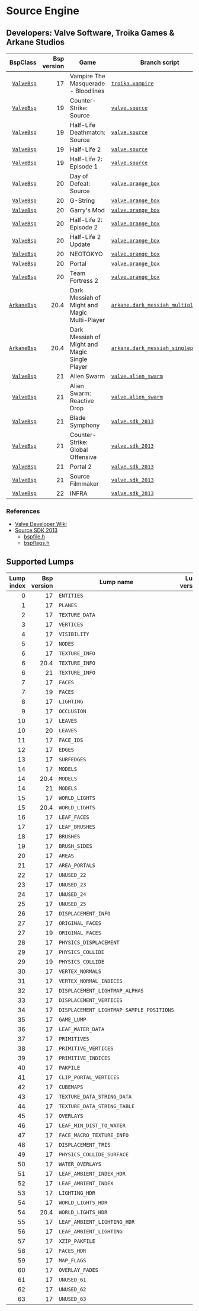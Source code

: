 # Source Engine
## Developers: Valve Software, Troika Games & Arkane Studios

| BspClass | Bsp version | Game | Branch script | Supported lumps | Unused lumps | Coverage |
| -------: | ----------: | ---- | ------------- | --------------: | -----------: | :------- |
| [`ValveBsp`](https://github.com/snake-biscuits/bsp_tool/blob/master/bsp_tool/bsp_tool/valve.py#L69) | 17 | Vampire The Masquerade - Bloodlines | [`troika.vampire`](https://github.com/snake-biscuits/bsp_tool/blob/master/bsp_tool/branches/troika/vampire.py) | 27 / 61 | 3 | 42.62% |
| [`ValveBsp`](https://github.com/snake-biscuits/bsp_tool/blob/master/bsp_tool/bsp_tool/valve.py#L69) | 19 | Counter-Strike: Source | [`valve.source`](https://github.com/snake-biscuits/bsp_tool/blob/master/bsp_tool/branches/valve/source.py) | 30 / 61 | 3 | 47.38% |
| [`ValveBsp`](https://github.com/snake-biscuits/bsp_tool/blob/master/bsp_tool/bsp_tool/valve.py#L69) | 19 | Half-Life Deathmatch: Source | [`valve.source`](https://github.com/snake-biscuits/bsp_tool/blob/master/bsp_tool/branches/valve/source.py) | 30 / 61 | 3 | 47.38% |
| [`ValveBsp`](https://github.com/snake-biscuits/bsp_tool/blob/master/bsp_tool/bsp_tool/valve.py#L69) | 19 | Half-Life 2 | [`valve.source`](https://github.com/snake-biscuits/bsp_tool/blob/master/bsp_tool/branches/valve/source.py) | 30 / 61 | 3 | 47.38% |
| [`ValveBsp`](https://github.com/snake-biscuits/bsp_tool/blob/master/bsp_tool/bsp_tool/valve.py#L69) | 19 | Half-Life 2: Episode 1 | [`valve.source`](https://github.com/snake-biscuits/bsp_tool/blob/master/bsp_tool/branches/valve/source.py) | 30 / 61 | 3 | 47.38% |
| [`ValveBsp`](https://github.com/snake-biscuits/bsp_tool/blob/master/bsp_tool/bsp_tool/valve.py#L69) | 20 | Day of Defeat: Source | [`valve.orange_box`](https://github.com/snake-biscuits/bsp_tool/blob/master/bsp_tool/branches/valve/orange_box.py) | 31 / 57 | 7 | 52.46% |
| [`ValveBsp`](https://github.com/snake-biscuits/bsp_tool/blob/master/bsp_tool/bsp_tool/valve.py#L69) | 20 | G-String | [`valve.orange_box`](https://github.com/snake-biscuits/bsp_tool/blob/master/bsp_tool/branches/valve/orange_box.py) | 31 / 57 | 7 | 52.46% |
| [`ValveBsp`](https://github.com/snake-biscuits/bsp_tool/blob/master/bsp_tool/bsp_tool/valve.py#L69) | 20 | Garry's Mod | [`valve.orange_box`](https://github.com/snake-biscuits/bsp_tool/blob/master/bsp_tool/branches/valve/orange_box.py) | 31 / 57 | 7 | 52.46% |
| [`ValveBsp`](https://github.com/snake-biscuits/bsp_tool/blob/master/bsp_tool/bsp_tool/valve.py#L69) | 20 | Half-Life 2: Episode 2 | [`valve.orange_box`](https://github.com/snake-biscuits/bsp_tool/blob/master/bsp_tool/branches/valve/orange_box.py) | 31 / 57 | 7 | 52.46% |
| [`ValveBsp`](https://github.com/snake-biscuits/bsp_tool/blob/master/bsp_tool/bsp_tool/valve.py#L69) | 20 | Half-Life 2 Update | [`valve.orange_box`](https://github.com/snake-biscuits/bsp_tool/blob/master/bsp_tool/branches/valve/orange_box.py) | 31 / 57 | 7 | 52.46% |
| [`ValveBsp`](https://github.com/snake-biscuits/bsp_tool/blob/master/bsp_tool/bsp_tool/valve.py#L69) | 20 | NEOTOKYO | [`valve.orange_box`](https://github.com/snake-biscuits/bsp_tool/blob/master/bsp_tool/branches/valve/orange_box.py) | 31 / 57 | 7 | 52.46% |
| [`ValveBsp`](https://github.com/snake-biscuits/bsp_tool/blob/master/bsp_tool/bsp_tool/valve.py#L69) | 20 | Portal | [`valve.orange_box`](https://github.com/snake-biscuits/bsp_tool/blob/master/bsp_tool/branches/valve/orange_box.py) | 31 / 57 | 7 | 52.46% |
| [`ValveBsp`](https://github.com/snake-biscuits/bsp_tool/blob/master/bsp_tool/bsp_tool/valve.py#L69) | 20 | Team Fortress 2 | [`valve.orange_box`](https://github.com/snake-biscuits/bsp_tool/blob/master/bsp_tool/branches/valve/orange_box.py) | 31 / 57 | 7 | 52.46% |
| [`ArkaneBsp`](https://github.com/snake-biscuits/bsp_tool/blob/master/bsp_tool/bsp_tool/arkane.py#L9) | 20.4 | Dark Messiah of Might and Magic Multi-Player | [`arkane.dark_messiah_multiplayer`](https://github.com/snake-biscuits/bsp_tool/blob/master/bsp_tool/branches/arkane/dark_messiah_multiplayer.py) | 29 / 57 | 7 | 48.95% |
| [`ArkaneBsp`](https://github.com/snake-biscuits/bsp_tool/blob/master/bsp_tool/bsp_tool/arkane.py#L9) | 20.4 | Dark Messiah of Might and Magic Single Player | [`arkane.dark_messiah_singleplayer`](https://github.com/snake-biscuits/bsp_tool/blob/master/bsp_tool/branches/arkane/dark_messiah_singleplayer.py) | 27 / 57 | 7 | 45.44% |
| [`ValveBsp`](https://github.com/snake-biscuits/bsp_tool/blob/master/bsp_tool/bsp_tool/valve.py#L69) | 21 | Alien Swarm | [`valve.alien_swarm`](https://github.com/snake-biscuits/bsp_tool/blob/master/bsp_tool/branches/valve/alien_swarm.py) | 29 / 58 | 6 | 48.10% |
| [`ValveBsp`](https://github.com/snake-biscuits/bsp_tool/blob/master/bsp_tool/bsp_tool/valve.py#L69) | 21 | Alien Swarm: Reactive Drop | [`valve.alien_swarm`](https://github.com/snake-biscuits/bsp_tool/blob/master/bsp_tool/branches/valve/alien_swarm.py) | 29 / 58 | 6 | 48.10% |
| [`ValveBsp`](https://github.com/snake-biscuits/bsp_tool/blob/master/bsp_tool/bsp_tool/valve.py#L69) | 21 | Blade Symphony | [`valve.sdk_2013`](https://github.com/snake-biscuits/bsp_tool/blob/master/bsp_tool/branches/valve/sdk_2013.py) | 29 / 62 | 2 | 45.00% |
| [`ValveBsp`](https://github.com/snake-biscuits/bsp_tool/blob/master/bsp_tool/bsp_tool/valve.py#L69) | 21 | Counter-Strike: Global Offensive | [`valve.sdk_2013`](https://github.com/snake-biscuits/bsp_tool/blob/master/bsp_tool/branches/valve/sdk_2013.py) | 29 / 62 | 2 | 45.00% |
| [`ValveBsp`](https://github.com/snake-biscuits/bsp_tool/blob/master/bsp_tool/bsp_tool/valve.py#L69) | 21 | Portal 2 | [`valve.sdk_2013`](https://github.com/snake-biscuits/bsp_tool/blob/master/bsp_tool/branches/valve/sdk_2013.py) | 29 / 62 | 2 | 45.00% |
| [`ValveBsp`](https://github.com/snake-biscuits/bsp_tool/blob/master/bsp_tool/bsp_tool/valve.py#L69) | 21 | Source Filmmaker | [`valve.sdk_2013`](https://github.com/snake-biscuits/bsp_tool/blob/master/bsp_tool/branches/valve/sdk_2013.py) | 29 / 62 | 2 | 45.00% |
| [`ValveBsp`](https://github.com/snake-biscuits/bsp_tool/blob/master/bsp_tool/bsp_tool/valve.py#L69) | 22 | INFRA | [`valve.sdk_2013`](https://github.com/snake-biscuits/bsp_tool/blob/master/bsp_tool/branches/valve/sdk_2013.py) | 29 / 62 | 2 | 45.00% |


### References
 * [Valve Developer Wiki](https://developer.valvesoftware.com/wiki/Source_BSP_File_Format)
 * [Source SDK 2013](https://github.com/ValveSoftware/source-sdk-2013)
   - [bspfile.h](https://github.com/ValveSoftware/source-sdk-2013/blob/master/sp/src/public/bspfile.h)
   - [bspflags.h](https://github.com/ValveSoftware/source-sdk-2013/blob/master/sp/src/public/bspflags.h)


## Supported Lumps
| Lump index | Bsp version | Lump name | Lump version | LumpClass | Coverage |
| ---------: | ----------: | --------- | -----------: | --------- | :------- |
| 0 | 17 | `ENTITIES` | 0 | [`shared.Entities`](https://github.com/snake-biscuits/bsp_tool/blob/master/bsp_tool/branches/shared.py#L49) | 100% |
| 1 | 17 | `PLANES` | 0 | [`id_software.quake.Plane`](https://github.com/snake-biscuits/bsp_tool/blob/master/bsp_tool/branches/id_software/quake.py#L208) | 100% |
| 2 | 17 | `TEXTURE_DATA` | 0 | [`valve.source.TextureData`](https://github.com/snake-biscuits/bsp_tool/blob/master/bsp_tool/branches/valve/source.py#L479) | 100% |
| 3 | 17 | `VERTICES` | 0 | [`id_software.quake.Vertex`](https://github.com/snake-biscuits/bsp_tool/blob/master/bsp_tool/branches/id_software/quake.py#L227) | 100% |
| 4 | 17 | `VISIBILITY` | 0 |  | 0% |
| 5 | 17 | `NODES` | 0 | [`valve.source.Node`](https://github.com/snake-biscuits/bsp_tool/blob/master/bsp_tool/branches/valve/source.py#L456) | 100% |
| 6 | 17 | `TEXTURE_INFO` | 0 | [`valve.source.TextureInfo`](https://github.com/snake-biscuits/bsp_tool/blob/master/bsp_tool/branches/valve/source.py#L490) | 100% |
| 6 | 20.4 | `TEXTURE_INFO` | 0 |  | 0% |
| 6 | 21 | `TEXTURE_INFO` | 0 | [`valve.source.TextureInfo`](https://github.com/snake-biscuits/bsp_tool/blob/master/bsp_tool/branches/valve/source.py#L490) | 100% |
| 7 | 17 | `FACES` | 0 |  | 0% |
| 7 | 19 | `FACES` | 1 | [`valve.source.Face`](https://github.com/snake-biscuits/bsp_tool/blob/master/bsp_tool/branches/valve/source.py#L407) | 100% |
| 8 | 17 | `LIGHTING` | 0 | [`save_vbsp`](https://github.com/snake-biscuits/bsp_tool/blob/master/bsp_tool/bsp_tool/extensions/lightmaps.py#L83) | 100% |
| 9 | 17 | `OCCLUSION` | 0 |  | 0% |
| 10 | 17 | `LEAVES` | 0 |  | 0% |
| 10 | 20 | `LEAVES` | 1 | [`valve.orange_box.Leaf`](https://github.com/snake-biscuits/bsp_tool/blob/master/bsp_tool/branches/valve/orange_box.py#L114) | 100% |
| 11 | 17 | `FACE_IDS` | 0 |  | 0% |
| 12 | 17 | `EDGES` | 0 | [`id_software.quake.Edge`](https://github.com/snake-biscuits/bsp_tool/blob/master/bsp_tool/branches/id_software/quake.py#L113) | 100% |
| 13 | 17 | `SURFEDGES` | 0 | [`shared.Ints`](https://github.com/snake-biscuits/bsp_tool/blob/master/bsp_tool/branches/shared.py#L28) | 100% |
| 14 | 17 | `MODELS` | 0 | [`valve.source.Model`](https://github.com/snake-biscuits/bsp_tool/blob/master/bsp_tool/branches/valve/source.py#L443) | 100% |
| 14 | 20.4 | `MODELS` | 0 |  | 0% |
| 14 | 21 | `MODELS` | 0 | [`valve.source.Model`](https://github.com/snake-biscuits/bsp_tool/blob/master/bsp_tool/branches/valve/source.py#L443) | 100% |
| 15 | 17 | `WORLD_LIGHTS` | 0 | [`valve.source.WorldLight`](https://github.com/snake-biscuits/bsp_tool/blob/master/bsp_tool/branches/valve/source.py#L503) | 100% |
| 15 | 20.4 | `WORLD_LIGHTS` | 0 |  | 0% |
| 16 | 17 | `LEAF_FACES` | 0 | [`shared.UnsignedShorts`](https://github.com/snake-biscuits/bsp_tool/blob/master/bsp_tool/branches/shared.py#L44) | 100% |
| 17 | 17 | `LEAF_BRUSHES` | 0 | [`shared.UnsignedShorts`](https://github.com/snake-biscuits/bsp_tool/blob/master/bsp_tool/branches/shared.py#L44) | 100% |
| 18 | 17 | `BRUSHES` | 0 | [`valve.source.Brush`](https://github.com/snake-biscuits/bsp_tool/blob/master/bsp_tool/branches/valve/source.py#L342) | 100% |
| 19 | 17 | `BRUSH_SIDES` | 0 | [`valve.source.BrushSide`](https://github.com/snake-biscuits/bsp_tool/blob/master/bsp_tool/branches/valve/source.py#L351) | 100% |
| 20 | 17 | `AREAS` | 0 | [`valve.source.Area`](https://github.com/snake-biscuits/bsp_tool/blob/master/bsp_tool/branches/valve/source.py#L324) | 100% |
| 21 | 17 | `AREA_PORTALS` | 0 | [`valve.source.AreaPortal`](https://github.com/snake-biscuits/bsp_tool/blob/master/bsp_tool/branches/valve/source.py#L331) | 100% |
| 22 | 17 | `UNUSED_22` | 0 |  | 0% |
| 23 | 17 | `UNUSED_23` | 0 |  | 0% |
| 24 | 17 | `UNUSED_24` | 0 |  | 0% |
| 25 | 17 | `UNUSED_25` | 0 |  | 0% |
| 26 | 17 | `DISPLACEMENT_INFO` | 0 | [`valve.source.DisplacementInfo`](https://github.com/snake-biscuits/bsp_tool/blob/master/bsp_tool/branches/valve/source.py#L369) | 100% |
| 27 | 17 | `ORIGINAL_FACES` | 0 |  | 0% |
| 27 | 19 | `ORIGINAL_FACES` | 0 | [`valve.source.Face`](https://github.com/snake-biscuits/bsp_tool/blob/master/bsp_tool/branches/valve/source.py#L407) | 100% |
| 28 | 17 | `PHYSICS_DISPLACEMENT` | 0 |  | 0% |
| 29 | 17 | `PHYSICS_COLLIDE` | 0 |  | 0% |
| 29 | 19 | `PHYSICS_COLLIDE` | 0 | [`physics.CollideLump`](https://github.com/snake-biscuits/bsp_tool/blob/master/bsp_tool/branches/physics.py#L17) | 90% |
| 30 | 17 | `VERTEX_NORMALS` | 0 | [`id_software.quake.Vertex`](https://github.com/snake-biscuits/bsp_tool/blob/master/bsp_tool/branches/id_software/quake.py#L227) | 100% |
| 31 | 17 | `VERTEX_NORMAL_INDICES` | 0 |  | 0% |
| 32 | 17 | `DISPLACEMENT_LIGHTMAP_ALPHAS` | 0 |  | 0% |
| 33 | 17 | `DISPLACEMENT_VERTICES` | 0 | [`valve.source.DisplacementVertex`](https://github.com/snake-biscuits/bsp_tool/blob/master/bsp_tool/branches/valve/source.py#L397) | 100% |
| 34 | 17 | `DISPLACEMENT_LIGHTMAP_SAMPLE_POSITIONS` | 0 |  | 0% |
| 35 | 17 | `GAME_LUMP` | 0 |  | 0% |
| 36 | 17 | `LEAF_WATER_DATA` | 0 | [`valve.source.LeafWaterData`](https://github.com/snake-biscuits/bsp_tool/blob/master/bsp_tool/branches/valve/source.py#L435) | 0% |
| 37 | 17 | `PRIMITIVES` | 0 |  | 0% |
| 38 | 17 | `PRIMITIVE_VERTICES` | 0 |  | 0% |
| 39 | 17 | `PRIMITIVE_INDICES` | 0 |  | 0% |
| 40 | 17 | `PAKFILE` | 0 | [`shared.PakFile`](https://github.com/snake-biscuits/bsp_tool/blob/master/bsp_tool/branches/shared.py#L127) | 100% |
| 41 | 17 | `CLIP_PORTAL_VERTICES` | 0 |  | 0% |
| 42 | 17 | `CUBEMAPS` | 0 | [`valve.source.Cubemap`](https://github.com/snake-biscuits/bsp_tool/blob/master/bsp_tool/branches/valve/source.py#L360) | 100% |
| 43 | 17 | `TEXTURE_DATA_STRING_DATA` | 0 | [`shared.TextureDataStringData`](https://github.com/snake-biscuits/bsp_tool/blob/master/bsp_tool/branches/shared.py#L136) | 100% |
| 44 | 17 | `TEXTURE_DATA_STRING_TABLE` | 0 | [`shared.UnsignedShorts`](https://github.com/snake-biscuits/bsp_tool/blob/master/bsp_tool/branches/shared.py#L44) | 100% |
| 45 | 17 | `OVERLAYS` | 0 |  | 0% |
| 46 | 17 | `LEAF_MIN_DIST_TO_WATER` | 0 |  | 0% |
| 47 | 17 | `FACE_MACRO_TEXTURE_INFO` | 0 |  | 0% |
| 48 | 17 | `DISPLACEMENT_TRIS` | 0 | [`shared.UnsignedShorts`](https://github.com/snake-biscuits/bsp_tool/blob/master/bsp_tool/branches/shared.py#L44) | 100% |
| 49 | 17 | `PHYSICS_COLLIDE_SURFACE` | 0 |  | 0% |
| 50 | 17 | `WATER_OVERLAYS` | 0 |  | 0% |
| 51 | 17 | `LEAF_AMBIENT_INDEX_HDR` | 0 |  | 0% |
| 52 | 17 | `LEAF_AMBIENT_INDEX` | 0 |  | 0% |
| 53 | 17 | `LIGHTING_HDR` | 0 | [`save_vbsp`](https://github.com/snake-biscuits/bsp_tool/blob/master/bsp_tool/bsp_tool/extensions/lightmaps.py#L83) | 100% |
| 54 | 17 | `WORLD_LIGHTS_HDR` | 0 | [`valve.source.WorldLight`](https://github.com/snake-biscuits/bsp_tool/blob/master/bsp_tool/branches/valve/source.py#L503) | 100% |
| 54 | 20.4 | `WORLD_LIGHTS_HDR` | 0 |  | 0% |
| 55 | 17 | `LEAF_AMBIENT_LIGHTING_HDR` | 0 |  | 0% |
| 56 | 17 | `LEAF_AMBIENT_LIGHTING` | 0 |  | 0% |
| 57 | 17 | `XZIP_PAKFILE` | 0 |  | 0% |
| 58 | 17 | `FACES_HDR` | 0 |  | 0% |
| 59 | 17 | `MAP_FLAGS` | 0 |  | 0% |
| 60 | 17 | `OVERLAY_FADES` | 0 | [`valve.source.OverlayFade`](https://github.com/snake-biscuits/bsp_tool/blob/master/bsp_tool/branches/valve/source.py#L473) | 100% |
| 61 | 17 | `UNUSED_61` | 0 |  | 0% |
| 62 | 17 | `UNUSED_62` | 0 |  | 0% |
| 63 | 17 | `UNUSED_63` | 0 |  | 0% |


